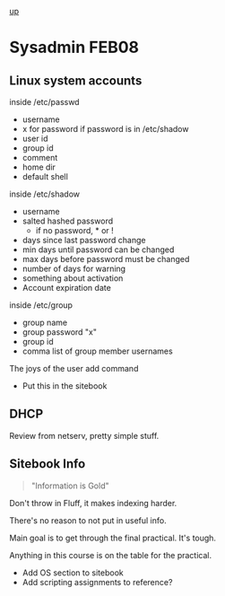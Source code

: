 [up](../index.md)

# Sysadmin FEB08

## Linux system accounts

inside /etc/passwd

- username
- x for password if password is in /etc/shadow
- user id
- group id
- comment
- home dir
- default shell

inside /etc/shadow

- username
- salted hashed password
    - if no password, * or !
- days since last password change
- min days until password can be changed
- max days before password must be changed
- number of days for warning
- something about activation
- Account expiration date

inside /etc/group

- group name
- group password "x"
- group id
- comma list of group member usernames

The joys of the user add command

- Put this in the sitebook

## DHCP

Review from netserv, pretty simple stuff.

## Sitebook Info

> "Information is Gold"

Don't throw in Fluff, it makes indexing harder.

There's no reason to not put in useful info.

Main goal is to get through the final practical. It's tough.

Anything in this course is on the table for the practical.

- Add OS section to sitebook
- Add scripting assignments to reference?
